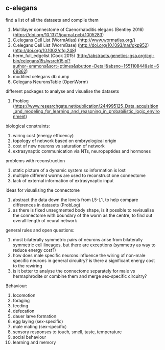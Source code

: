 ## c-elegans

find a list of all the datasets and compile them

1. Multilayer connectome of Caenorhabditis elegans (Bentley 2016) (https://doi.org/10.1371/journal.pcbi.1005283)
2. C.elegans Cell List (WormAtlas) (http://www.wormatlas.org/)
3. C.elegans Cell List (WormBase) (http://doi.org/10.1093/nar/gkp952) (http://doi.org/10.1002/cfg.248)
4. herm_full_edgelist (Cook 2015) (http://abstracts.genetics-gsa.org/cgi-bin/celegans15s/wsrch15.pl?author=emmons&sort=ptimes&sbutton=Detail&absno=155110844&sid=668862)
5. modified celegans db dump
6. Celegans NeuronsTable (OpenWorm)

different packages to analyse and visualise the datasets
1. Problog (https://www.researchgate.net/publication/244995125_Data_acquisition_and_modeling_for_learning_and_reasoning_in_probabilistic_logic_environment)

biological constraints:
1. wiring cost (energy efficency)
2. topology of network based on embryological origin
3. cost of new neurons vs saturation of network
4. extrasynaptic communication via NTs, neuropeptides and hormones

problems with reconstruction
1. static picture of a dynamic system so information is lost
2. multiple different worms are used to reconstruct one connectome
3. lack of external information of extrasynaptic input

ideas for visualising the connectome
1. abstract the data down the levels from L5-L1, to help compare differences in datasets (ProbLog)
2. as there is fixed unsegmented body shape, is it possible to revisualise the connectome with boundary of the worm as the centre, to find out overall length of neural network

general rules and open questions:
1. most bilaterally symmetric pairs of neurons arise from bilaterally symmetric cell lineages, but there are exceptions (symmetry as way to reduce energy cost?)
2. how does male specific neurons influence the wiring of non-male specific neurons in general circuitry? is there a significant energy cost to the rewiring
3. is it better to analyse the connectome separately for male vs hermaphrodite or combine them and merge sex-specific circuitry?

Behaviour:
1. locomotion
2. foraging
3. feeding
4. defecation
5. dauer larve formation
6. egg laying (sex-specific)
7. male mating (sex-specific)
8. sensory responses to touch, smell, taste, temperature
9. social behaviour
10. learning and memory